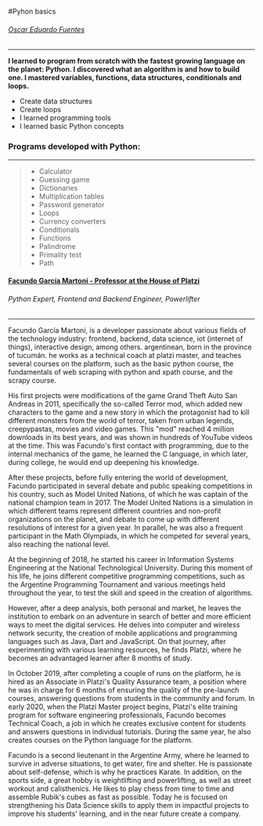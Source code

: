 #Pyhon basics
###### [Oscar Eduardo Fuentes](http://www.linkedin.com/in/edufmdev/ "Oscar Eduardo Fuentes")
------------


**I learned to program from scratch with the fastest growing language on the planet: Python. I discovered what an algorithm is and how to build one. I mastered variables, functions, data structures, conditionals and loops.**

- Create data structures
- Create loops
- I learned programming tools
- I learned basic Python concepts

### Programs developed with Python:

------------


> - Calculator
> - Guessing game
> - Dictionaries
> - Multiplication tables
> - Password generator
> - Loops
> - Currency converters
> - Conditionals
> - Functions
> - Palindrome
> - Primality test
> - Path

#### [Facundo García Martoni - Professor at the House of Platzi](http://https://platzi.com/profes/facmartoni/ "Facundo García Martoni - Professor at the House of Platzi")
###### Python Expert, Frontend and Backend Engineer, Powerlifter

------------

Facundo García Martoni, is a developer passionate about various fields of the technology industry: frontend, backend, data science, iot (internet of things), interactive design, among others. argentinean, born in the province of tucumán. he works as a technical coach at platzi master, and teaches several courses on the platform, such as the basic python course, the fundamentals of web scraping with python and xpath course, and the scrapy course.

His first projects were modifications of the game Grand Theft Auto San Andreas in 2011, specifically the so-called Terror mod, which added new characters to the game and a new story in which the protagonist had to kill different monsters from the world of terror, taken from urban legends, creepypastas, movies and video games. This "mod" reached 4 million downloads in its best years, and was shown in hundreds of YouTube videos at the time. This was Facundo's first contact with programming, due to the internal mechanics of the game, he learned the C language, in which later, during college, he would end up deepening his knowledge.

After these projects, before fully entering the world of development, Facundo participated in several debate and public speaking competitions in his country, such as Model United Nations, of which he was captain of the national champion team in 2017. The Model United Nations is a simulation in which different teams represent different countries and non-profit organizations on the planet, and debate to come up with different resolutions of interest for a given year. In parallel, he was also a frequent participant in the Math Olympiads, in which he competed for several years, also reaching the national level.

At the beginning of 2018, he started his career in Information Systems Engineering at the National Technological University. During this moment of his life, he joins different competitive programming competitions, such as the Argentine Programming Tournament and various meetings held throughout the year, to test the skill and speed in the creation of algorithms.

However, after a deep analysis, both personal and market, he leaves the institution to embark on an adventure in search of better and more efficient ways to meet the digital services. He delves into computer and wireless network security, the creation of mobile applications and programming languages such as Java, Dart and JavaScript. On that journey, after experimenting with various learning resources, he finds Platzi, where he becomes an advantaged learner after 8 months of study.

In October 2019, after completing a couple of runs on the platform, he is hired as an Associate in Platzi's Quality Assurance team, a position where he was in charge for 6 months of ensuring the quality of the pre-launch courses, answering questions from students in the community and forum. In early 2020, when the Platzi Master project begins, Platzi's elite training program for software engineering professionals, Facundo becomes Technical Coach, a job in which he creates exclusive content for students and answers questions in individual tutorials. During the same year, he also creates courses on the Python language for the platform.

Facundo is a second lieutenant in the Argentine Army, where he learned to survive in adverse situations, to get water, fire and shelter. He is passionate about self-defense, which is why he practices Karate. In addition, on the sports side, a great hobby is weightlifting and powerlifting, as well as street workout and calisthenics. He likes to play chess from time to time and assemble Rubik's cubes as fast as possible. Today he is focused on strengthening his Data Science skills to apply them in impactful projects to improve his students' learning, and in the near future create a company.
